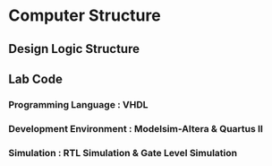 # Computer Structure
## Design Logic Structure
## Lab Code
### Programming Language : VHDL
### Development Environment : Modelsim-Altera & Quartus II
### Simulation : RTL Simulation & Gate Level Simulation
